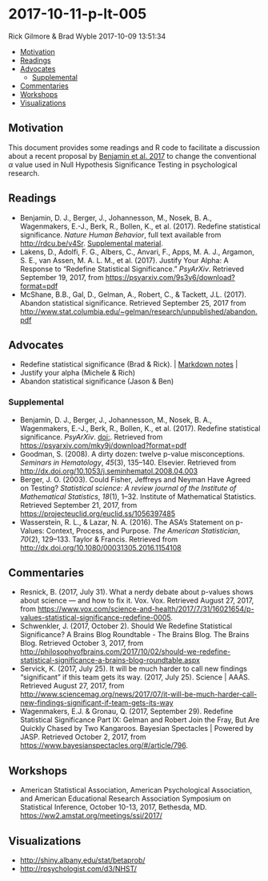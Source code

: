 2017-10-11-p-lt-005
================
Rick Gilmore & Brad Wyble
2017-10-09 13:51:34

-   [Motivation](#motivation)
-   [Readings](#readings)
-   [Advocates](#advocates)
    -   [Supplemental](#supplemental)
-   [Commentaries](#commentaries)
-   [Workshops](#workshops)
-   [Visualizations](#visualizations)

Motivation
----------

This document provides some readings and R code to facilitate a discussion about a recent proposal by [Benjamin et al. 2017](http://rdcu.be/v4Sr) to change the conventional *α* value used in Null Hypothesis Significance Testing in psychological research.

Readings
--------

-   Benjamin, D. J., Berger, J., Johannesson, M., Nosek, B. A., Wagenmakers, E.-J., Berk, R., Bollen, K., et al. (2017). Redefine statistical significance. *Nature Human Behavior*, full text available from <http://rdcu.be/v4Sr>. [Supplemental material](https://static-content.springer.com/esm/art%3A10.1038%2Fs41562-017-0189-z/MediaObjects/41562_2017_189_MOESM1_ESM.pdf).
-   Lakens, D., Adolfi, F. G., Albers, C., Anvari, F., Apps, M. A. J., Argamon, S. E., van Assen, M. A. L. M., et al. (2017). Justify Your Alpha: A Response to “Redefine Statistical Significance.” *PsyArXiv*. Retrieved September 19, 2017, from <https://psyarxiv.com/9s3y6/download?format=pdf>
-   McShane, B.B., Gal, D., Gelman, A., Robert, C., & Tackett, J.L. (2017). Abandon statistical significance. Retrieved September 25, 2017 from <http://www.stat.columbia.edu/~gelman/research/unpublished/abandon.pdf>

Advocates
---------

-   Redefine statistical significance (Brad & Rick). | [Markdown notes](change-your-alpha.md) |
-   Justify your alpha (Michele & Rich)
-   Abandon statistical significance (Jason & Ben)

### Supplemental

-   Benjamin, D. J., Berger, J., Johannesson, M., Nosek, B. A., Wagenmakers, E.-J., Berk, R., Bollen, K., et al. (2017). Redefine statistical significance. *PsyArXiv*. [doi:](https://dx.doi.org/10.17605/OSF.IO/MKY9J). Retrieved from <https://psyarxiv.com/mky9j/download?format=pdf>
-   Goodman, S. (2008). A dirty dozen: twelve p-value misconceptions. *Seminars in Hematology*, *45*(3), 135–140. Elsevier. Retrieved from <http://dx.doi.org/10.1053/j.seminhematol.2008.04.003>
-   Berger, J. O. (2003). Could Fisher, Jeffreys and Neyman Have Agreed on Testing? *Statistical science: A review journal of the Institute of Mathematical Statistics*, *18*(1), 1–32. Institute of Mathematical Statistics. Retrieved September 21, 2017, from <https://projecteuclid.org/euclid.ss/1056397485>
-   Wasserstein, R. L., & Lazar, N. A. (2016). The ASA’s Statement on p-Values: Context, Process, and Purpose. *The American Statistician*, *70*(2), 129–133. Taylor & Francis. Retrieved from <http://dx.doi.org/10.1080/00031305.2016.1154108>

Commentaries
------------

-   Resnick, B. (2017, July 31). What a nerdy debate about p-values shows about science — and how to fix it. Vox. Vox. Retrieved August 27, 2017, from <https://www.vox.com/science-and-health/2017/7/31/16021654/p-values-statistical-significance-redefine-0005>.
-   Schwenkler, J. (2017, October 2). Should We Redefine Statistical Significance? A Brains Blog Roundtable - The Brains Blog. The Brains Blog. Retrieved October 3, 2017, from <http://philosophyofbrains.com/2017/10/02/should-we-redefine-statistical-significance-a-brains-blog-roundtable.aspx>
-   Servick, K. (2017, July 25). It will be much harder to call new findings “significant” if this team gets its way. (2017, July 25). Science | AAAS. Retrieved August 27, 2017, from <http://www.sciencemag.org/news/2017/07/it-will-be-much-harder-call-new-findings-significant-if-team-gets-its-way>
-   Wagenmakers, E.J. & Gronau, Q. (2017, September 29). Redefine Statistical Significance Part IX: Gelman and Robert Join the Fray, But Are Quickly Chased by Two Kangaroos. Bayesian Spectacles | Powered by JASP. Retrieved October 2, 2017, from <https://www.bayesianspectacles.org/#/article/796>.

Workshops
---------

-   American Statistical Association, American Psychological Association, and American Educational Research Association Symposium on Statistical Inference, October 10-13, 2017, Bethesda, MD. <https://ww2.amstat.org/meetings/ssi/2017/>

Visualizations
--------------

-   <http://shiny.albany.edu/stat/betaprob/>
-   <http://rpsychologist.com/d3/NHST/>

<!-- ### Replicating Benjamin et al. Figure 1 -->
<!-- The following code was copied from the Benjamin et al. 2017 [supplemental material](https://static-content.springer.com/esm/art%3A10.1038%2Fs41562-017-0189-z/MediaObjects/41562_2017_189_MOESM1_ESM.pdf) and reformatted slightly for better code readability. -->
<!-- ```{r  benjamin-et-al-2017-figure-1} -->
<!-- type1 = .005 -->
<!-- type1Power = 0.05 -->
<!-- type2 = 0.25 -->
<!-- p = 1 - c(9000:9990) / 10000 -->
<!-- xbar = qnorm(1 - p / 2) -->
<!-- # alternative based on 80% POWER IN 5% TEST -->
<!-- muPower = qnorm(1 - type2) + qnorm(1 - type1Power / 2) -->
<!-- bfPow = 0.5 * (dnorm(xbar, muPower, 1) + dnorm(xbar, -muPower, 1)) / dnorm(xbar, 0, 1) -->
<!-- muUMPBT = qnorm(0.9975) -->
<!-- bfUMPBT = 0.5 * (dnorm(xbar, muUMPBT, 1) + dnorm(xbar, -muUMPBT, 1)) / dnorm(xbar, 0, 1) -->
<!-- # two-sided "LR" bound -->
<!-- bfLR = 0.5 / exp(-0.5 * xbar ^ 2) -->
<!-- bfLocal = -1 / (2.71 * p * log(p)) -->
<!-- #coordinates for dashed lines -->
<!-- data = data.frame(p, bfLocal, bfLR, bfPow, bfUMPBT) -->
<!-- U_005 = max(data$bfLR[data$p == "0.005"]) -->
<!-- L_005 = min(data$bfLocal[data$p == "0.005"]) -->
<!-- U_05 = max(data$bfLR[data$p == "0.05"]) -->
<!-- L_05 = min(data$bfUMPBT[data$p == "0.05"]) -->
<!-- # Local bound; no need for two-sided adjustment -->
<!-- #plot margins -->
<!-- par(mai = c(0.8, 0.8, .1, 0.4)) -->
<!-- par(mgp = c(2, 1, 0)) -->
<!-- plot.new() -->
<!-- matplot( -->
<!--   p, -->
<!--   cbind(bfLR, -1 / (2.71 * p * log(p))), -->
<!--   type = 'n', -->
<!--   log = 'xy', -->
<!--   xlab = expression(paste(italic(P), "-value")), -->
<!--   ylab = "Bayes Factor", -->
<!--   ylim = c(0.3, 100), -->
<!--   bty = "n", -->
<!--   xaxt = "n", -->
<!--   yaxt = "n" -->
<!-- ) -->
<!-- lines(p, bfPow, col = "red", lwd = 2.5) -->
<!-- lines(p, bfLR, col = "black", lwd = 2.5) -->
<!-- lines(p, bfUMPBT, col = "blue", lwd = 2.5) -->
<!-- lines(p, bfLocal, col = "green", lwd = 2.5) -->
<!-- legend( -->
<!--   0.015, -->
<!--   100, -->
<!--   c( -->
<!--     expression(paste("Power")), -->
<!--     "Likelihood Ratio Bound", -->
<!--     "UMPBT", -->
<!--     expression(paste("Local-", italic(H)[1], " Bound")) -->
<!--   ), -->
<!--   lty = c(1, 1, 1, 1), -->
<!--   lwd = c(2.5, 2.5, 2.5, 2.5), -->
<!--   col = c("red", "black", "blue", "green"), -->
<!--   cex = 0.8 -->
<!-- ) -->
<!-- #text(0.062,65, "\u03B1", font =3, cex = 0.9) -->
<!-- #customizing axes  -->
<!-- #x axis -->
<!-- axis( -->
<!--   side = 1, -->
<!--   at = c(-2, 0.001, 0.0025, 0.005, 0.010, 0.025, 0.050, 0.100, 0.14), -->
<!--   labels = c( -->
<!--     "", -->
<!--     "0.0010", -->
<!--     "0.0025", -->
<!--     "0.0050", -->
<!--     "0.0100", -->
<!--     "0.0250", -->
<!--     "0.0500", -->
<!--     "0.1000", -->
<!--     "" -->
<!--   ), -->
<!--   lwd = 1, -->
<!--   tck = -0.01, -->
<!--   padj = -1.1, -->
<!--   cex.axis = .8 -->
<!-- ) -->
<!-- #y axis on the left - main -->
<!-- axis( -->
<!--   side = 2, -->
<!--   at = c(-0.2, 0.3, 0.5, 1, 2, 5, 10, 20, 50, 100), -->
<!--   labels = c( -->
<!--     "", -->
<!--     "0.3", -->
<!--     "0.5", -->
<!--     "1.0", -->
<!--     "2.0", -->
<!--     "5.0", -->
<!--     "10.0", -->
<!--     "20.0", -->
<!--     "50.0", -->
<!--     "100.0" -->
<!--   ), -->
<!--   lwd = 1, -->
<!--   las = 1, -->
<!--   tck = -0.01, -->
<!--   hadj = 0.6, -->
<!--   cex.axis = .8 -->
<!-- ) -->
<!-- #y axis on the left - secondary (red labels) -->
<!-- axis( -->
<!--   side = 2, -->
<!--   at = c(L_005, U_005), -->
<!--   labels = c(13.9, 25.7), -->
<!--   lwd = 1, -->
<!--   las = 1, -->
<!--   tck = -0.01, -->
<!--   hadj = 0.6, -->
<!--   cex.axis = .6, -->
<!--   col.axis = "red" -->
<!--   ) -->
<!-- #y axis on the right - main -->
<!-- axis( -->
<!--   side = 4, -->
<!--   at = c(-0.2, 0.3, 0.5, 1, 2, 5, 10, 20, 50, 100), -->
<!--   labels = c( -->
<!--   "", -->
<!--   "0.3", -->
<!--   "0.5", -->
<!--   "1.0", -->
<!--   "2.0", -->
<!--   "5.0", -->
<!--   "10.0", -->
<!--   "20.0", -->
<!--   "50.0", -->
<!--   "100.0" -->
<!--   ), -->
<!--   lwd = 1, -->
<!--   las = 1, -->
<!--   tck = -0.01, -->
<!--   hadj = 0.4, -->
<!--   cex.axis = .8 -->
<!--   ) -->
<!-- #y axis on the right - secondary (red labels)  -->
<!-- axis( -->
<!--   side = 4, -->
<!--   at = c(L_05, U_05), -->
<!--   labels = c(2.4, 3.4), -->
<!--   lwd = 1, -->
<!--   las = 1, -->
<!--   tck = -0.01, -->
<!--   hadj = 0.4, -->
<!--   cex.axis = .6, -->
<!--   col.axis = "red" -->
<!--   ) -->
<!-- ###dashed lines -->
<!-- segments(x0 = 0.000011, y0= U_005, x1 = 0.005, y1 = U_005, col = "gray40", lty = 2) -->
<!-- segments(x0 = 0.000011, y0= L_005, x1 = 0.005, y1 = L_005, col = "gray40", lty = 2) -->
<!-- segments(x0 = 0.005, y0= 0.00000001, x1 = 0.005, y1 = U_005, col = "gray40", lty = 2) -->
<!-- segments(x0 = 0.05, y0= U_05, x1 = 0.14, y1 = U_05, col = "gray40", lty = 2) -->
<!-- segments(x0 = 0.05, y0= L_05, x1 = 0.14, y1 = L_05, col = "gray40", lty = 2) -->
<!-- segments(x0 = 0.05, y0= 0.00000001, x1 = 0.05, y1 = U_05, col = "gray40", lty = 2) -->
<!-- ``` -->
<!-- ### Replicating Benjamin et al. Figure 2 -->
<!-- ```{r benjamin-et-al-2017-figure-2} -->
<!-- pow1=c(5:999)/1000 # power range for 0.005 tests  -->
<!-- pow2=c(50:999)/1000 # power range for 0.05 tests  -->
<!-- alpha=0.005 # test size -->
<!-- pi0=5/6 # prior probability -->
<!-- N=10^6 # doesn't matter -->
<!-- #graph margins  -->
<!-- par(mai=c(0.8,0.8,0.1,0.1))  -->
<!-- par(mgp=c(2,1,0)) -->
<!-- plot(pow1,alpha*N*pi0/(alpha*N*pi0+pow1*(1-pi0)*N),type='n',ylim = c(0,1), xlim = c(0,1.5), -->
<!-- xlab='Power ', -->
<!-- ylab='False positive rate', bty="n", xaxt="n", yaxt="n")  -->
<!-- #grid lines -->
<!-- segments(x0 = -0.058, y0 = 0, x1 = 1, y1 = 0, lty=1, col = "gray92")  -->
<!-- segments(x0 = -0.058, y0 = 0.2, x1 = 1, y1 = 0.2, lty=1, col = "gray92") -->
<!-- segments(x0 = -0.058, y0 = 0.4, x1 = 1, y1 = 0.4, lty=1, col = "gray92") -->
<!-- segments(x0 = -0.058, y0 = 0.6, x1 = 1, y1 = 0.6, lty=1, col = "gray92") -->
<!-- segments(x0 = -0.058, y0 = 0.8, x1 = 1, y1 = 0.8, lty=1, col = "gray92") -->
<!-- segments(x0 = -0.058, y0 = 1, x1 = 1, y1 = 1, lty=1, col = "gray92") -->
<!-- lines( -->
<!--   pow1, -->
<!--   alpha * N * pi0 / (alpha * N * pi0 + pow1 * (1 - pi0) * N), -->
<!--   lty = 1, -->
<!--   col = "blue", -->
<!--   lwd = 2 -->
<!--   ) -->
<!-- odd_1_5_1 = alpha * N * pi0 / (alpha * N * pi0 + pow1[995] * (1 - pi0) * N) -->
<!-- alpha=0.05 -->
<!-- pi0=5/6 -->
<!-- lines( -->
<!--   pow2, -->
<!--   alpha*N*pi0/(alpha*N*pi0+pow2*(1- pi0)*N), -->
<!--   lty=2, -->
<!--   col="blue", -->
<!--   lwd=2 -->
<!--   ) -->
<!-- odd_1_5_2 = alpha*N*pi0/(alpha*N*pi0+pow2[950]*(1-pi0)*N) -->
<!-- alpha=0.05 -->
<!-- pi0=10/11 -->
<!-- lines( -->
<!--   pow2, -->
<!--   alpha * N * pi0 / (alpha * N * pi0 + pow2 * (1 - pi0) * N), -->
<!--   lty = 2, -->
<!--   col = "red", -->
<!--   lwd = 2 -->
<!--   ) -->
<!-- odd_1_10_2 = alpha*N*pi0/(alpha*N*pi0+pow2[950]*(1-pi0)*N)  -->
<!-- alpha=0.005 -->
<!-- pi0=10/11 -->
<!-- lines( -->
<!--   pow1, -->
<!--   alpha * N * pi0 / (alpha * N * pi0 + pow1 * (1 - pi0) * N), -->
<!--   lty = 1, -->
<!--   col = "red", -->
<!--   lwd = 2 -->
<!--   ) -->
<!-- odd_1_10_1 = alpha * N * pi0 / (alpha * N * pi0 + pow1[995] * (1 - pi0) * N) -->
<!-- alpha=0.05  -->
<!-- pi0=40/41 -->
<!-- lines( -->
<!--   pow2, -->
<!--   alpha * N * pi0 / (alpha * N * pi0 + pow2 * (1 - pi0) * N), -->
<!--   lty = 2, -->
<!--   col = "green", -->
<!--   lwd = 2 -->
<!--   ) -->
<!-- odd_1_40_2 = alpha * N * pi0 / (alpha * N * pi0 + pow2[950] * (1 - pi0) * -->
<!--   N -->
<!-- ) -->
<!-- alpha=0.005 -->
<!-- pi0=40/41 -->
<!-- lines( -->
<!--   pow1, -->
<!--   alpha * N * pi0 / (alpha * N * pi0 + pow1 * (1 - pi0) * N), -->
<!--   lty = 1, -->
<!--   col = "green", -->
<!--   lwd = 2 -->
<!--   ) -->
<!-- odd_1_40_1 = alpha * N * pi0 / (alpha * N * pi0 + pow1[995] * (1 - pi0) *N) -->
<!-- #customizing axes  -->
<!-- axis( -->
<!--   side = 2, -->
<!--   at = c(-0.5, 0, 0.2, 0.4, 0.6, 0.8, 1.0), -->
<!--   labels = c("", "0.0", "0.2", "0.4", "0.6", "0.8", "1.0"), -->
<!--   lwd = 1, -->
<!--   las = 1, -->
<!--   tck = -0.01, -->
<!--   hadj = 0.4, -->
<!--   cex.axis = .8 -->
<!--   ) -->
<!-- axis( -->
<!--   side = 1, -->
<!--   at = c(-0.5, 0, 0.2, 0.4, 0.6, 0.8, 1.0), -->
<!--   labels = c("", "0.0", "0.2", "0.4", "0.6", "0.8", "1.0"), -->
<!--   lwd = 1, -->
<!--   las = 1, -->
<!--   tck = -0.01, -->
<!--   padj = -1.1, -->
<!--   cex.axis = .8 -->
<!--   ) -->
<!-- legend( -->
<!--   1.05, -->
<!--   1, -->
<!--   c("Prior odds = 1:40", "Prior odds = 1:10", "Prior odds = 1:5"), -->
<!--   pch = c(15, 15, 15), -->
<!--   col = c("green", "red", "blue"), -->
<!--   cex = 1 -->
<!-- ) -->
<!-- ############### Use these commands  -->
<!-- if(!('pBrackets' %in% installed.packages()[,1])) { -->
<!--   install.packages('pBrackets') -->
<!--   require(pBrackets)} -->
<!-- #add text and brackets -->
<!-- text(1.11, -->
<!--      (odd_1_5_2 + odd_1_40_2) / 2, -->
<!--      expression(paste(italic(P), "< 0.05 threshold")), -->
<!--      cex = 0.9, -->
<!--      adj = 0 -->
<!-- ) -->
<!-- text(1.11, -->
<!--      (odd_1_5_2 + odd_1_40_2) / 2, -->
<!--      expression(paste(italic(P), "< 0.005 threshold")), -->
<!--      cex = 0.9, -->
<!--      adj = 0 -->
<!-- ) -->
<!-- brackets( -->
<!--      1.03, -->
<!--      odd_1_40_1, -->
<!--      1.03, -->
<!--      odd_1_5_1, -->
<!--      h = NULL, -->
<!--      ticks = 0.5, -->
<!--      curvature = 0.7, -->
<!--      type = 1, -->
<!--      col = 1, -->
<!--      lwd = 1, -->
<!--      lty = 1, -->
<!--      xpd = FALSE -->
<!--      ) -->
<!-- brackets( -->
<!--   1.03, -->
<!--   odd_1_40_2, -->
<!--   1.03, -->
<!--   odd_1_5_2, -->
<!--   h = NULL, -->
<!--   ticks = 0.5, -->
<!--   curvature = 0.7, -->
<!--   type = 1, -->
<!--   col = 1, -->
<!--   lwd = 1, -->
<!--   lty = 1, -->
<!--   xpd = FALSE -->
<!--   ) -->
<!-- ``` -->
<!-- ### Figure 1.1 from Cummings 2012 -->
<!-- [Cummings 2012](https://thenewstatistics.com/itns/) -->
<!-- ```{r cummings-fig-1.1} -->
<!-- n_lucky = 22 -->
<!-- n_noluck = 17 -->
<!-- m_diff_lucky = 3.61 -->
<!-- m_diff_noluck = 2.23 -->
<!-- sd_diff_lucky = 6.97 -->
<!-- sd_diff_noluck = 7.59 -->
<!-- CI_width = .95 -->
<!-- # Calculate CI -->
<!-- error_lucky <- qnorm((1-CI_width)/2)*sd_diff_lucky/sqrt(n_lucky) -->
<!-- left_lucky <- m_diff_lucky - error_lucky -->
<!-- right_lucky <- m_diff_lucky + error_lucky -->
<!-- (CI_lucky <- c(left_lucky, right_lucky)) -->
<!-- # Calculate CI -->
<!-- error_noluck <- qnorm((1-CI_width)/2)*sd_diff_noluck/sqrt(n_noluck) -->
<!-- left_noluck <- m_diff_noluck - error_noluck -->
<!-- right_noluck <- m_diff_noluck + error_noluck -->
<!-- (CI_noluck <- c(left_noluck, right_noluck)) -->
<!-- # plot CI -->
<!-- df <- data.frame(m_diff = c(m_diff_lucky, m_diff_noluck), -->
<!--                  left_ci = c(left_lucky, left_noluck), -->
<!--                  right_ci = c(right_lucky, right_noluck), -->
<!--                  study = c("Lucky (2008)", "Noluck (2008)")) -->
<!-- library(tidyverse) -->
<!-- df %>% ggplot() + -->
<!--   aes(m_diff, study) + -->
<!--   geom_point() + -->
<!--   geom_errorbarh(aes(xmax = right_ci, xmin = left_ci), height=.2) + -->
<!--   xlab("Difference between the means") -->
<!-- ``` -->
<!-- ### Figure 1.2 from Cummings 2012 -->
<!-- [Cummings 2012](https://thenewstatistics.com/itns/) -->
<!-- ```{r cummings-fig-1.2} -->
<!-- # Equations from Cummings pp. 211 -->
<!-- var_lucky = (sd_diff_lucky^2)/n_lucky -->
<!-- w_lucky = 1/(var_lucky) -->
<!-- var_noluck = (sd_diff_noluck^2)/n_noluck -->
<!-- w_noluck = 1/(var_noluck) -->
<!-- (m_meta = (m_diff_lucky*w_lucky + m_diff_noluck*w_noluck)/(w_lucky + w_noluck)) -->
<!-- var_m_meta = 1/((w_lucky + w_noluck)) -->
<!-- error_m_meta = abs(qnorm((1-CI_width)/2)*sqrt(var_m_meta)) -->
<!-- m_meta_left = m_meta - error_m_meta -->
<!-- m_meta_right = m_meta + error_m_meta -->
<!-- (m_meta_ci = c(m_meta_left, m_meta_right)) -->
<!-- df_meta = data.frame(m_meta = m_meta, type = "meta", right_ci = m_meta_right, left_ci = m_meta_left) -->
<!-- df_meta %>% ggplot() + -->
<!--   aes(m_meta, type) + -->
<!--   geom_point() + -->
<!--   geom_errorbarh(aes(xmax = right_ci, xmin = left_ci), height=.2) + -->
<!--   ggtitle("Results of meta-analysis on Lucky (2008) and Noluck (2008)") + -->
<!--   xlim(-1,7) + -->
<!--   xlab("Difference between the means") -->
<!-- ``` -->
